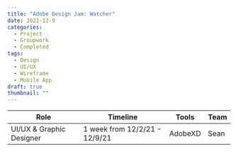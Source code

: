 ```yaml
---
title: "Adobe Design Jam: Watcher"
date: 2021-12-9
categories: 
  - Project
  - Groupwork
  - Completed
tags:
  - Design
  - UI/UX
  - Wireframe
  - Mobile App
draft: true
thumbnail: ""
---
```



Role      | Timeline | Tools  |  Team   |
| --------  | -------- | ------ | ------- |
| UI/UX & Graphic Designer | 1 week from 12/2/21 - 12/9/21| AdobeXD| Sean |